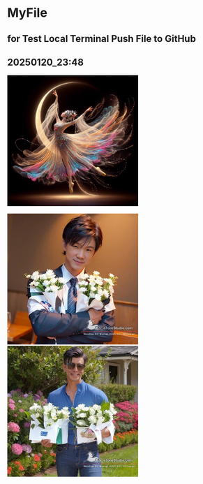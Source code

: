 
# MyFile
## for Test Local Terminal Push File to GitHub  
## 20250120_23:48
<img src="20240105_AIGC_Bing_美麗藝術性_S002-01.jpg" width=300>


<img src="20231027_AIGC_MS_-B0_100-020_Man-_S002-01_PMyShare_ins.jpg" width=300> <img src="20231027_AIGC_MS_-B0_100-020_Man-_S005-01_PMyShare_ins.jpg" width=300>
